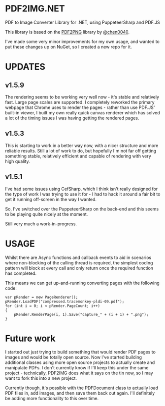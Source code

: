 # PDF2IMG.NET

PDF to Image Converter Library for .NET, using PuppeteerSharp and PDF.JS

This library is based on the [PDF2PNG](https://github.com/chen0040/cs-pdf-to-image) library by [@chen0040](https://github.com/chen0040).

I've made some very minor improvements for my own usage, and wanted to put these changes up on NuGet, so I created a new repo for it.


# UPDATES

## v1.5.9

The rendering seems to be working very well now - it's stable and relatively fast. Large page scales are supported.
I completely reworked the primary webpage that Chrome uses to render the pages - rather than use PDF.JS' built-in
viewer, I built my own really quick canvas renderer which has solved a lot of the timing issues I was having getting
the rendered pages.

## v1.5.3

This is starting to work in a better way now, with a nicer structure and more reliable results. Still a lot of work to
do, but hopefully I'm not far off getting something stable, relatively efficient and capable of rendering with very
high quality.

## v1.5.1

I've had some issues using CefSharp, which I think isn't really designed for the type of work I was trying to
use it for - I had to hack it around a fair bit to get it running off-screen in the way I wanted.

So, I've switched over the PuppeteerSharp on the back-end and this seems to be playing quite nicely at the moment.

Still very much a work-in-progress.


# USAGE

Whilst there are Async functions and callback events to aid in scenarios where non-blocking of the calling thread is
required, the simplest coding pattern will block at every call and only return once the required function has completed.

This means we can get up-and-running converting pages with the following code:

```
var pRender = new PageRenderer();
pRender.LoadPDF("compressed.tracemonkey-pldi-09.pdf");
for (int i = 0; i < pRender.PageCount; i++)
{
    pRender.RenderPage(i, 1).Save("capture_" + (i + 1) + ".png");
}
```

# Future work

I started out just trying to build something that would render PDF pages to images and would be totally open source.
Now I've started building additional classes using more open source projects to actually create and manipulate PDFs.
I don't currently know if I'll keep this under the same project - technically, PDF2IMG does what it says on the tin
now, so I may want to fork this into a new project.

Currently though, it's possible with the PDFDocument class to actually load PDF files in, add images, and then save
them back out again. I'll definitely be adding more functionality to this over time.
